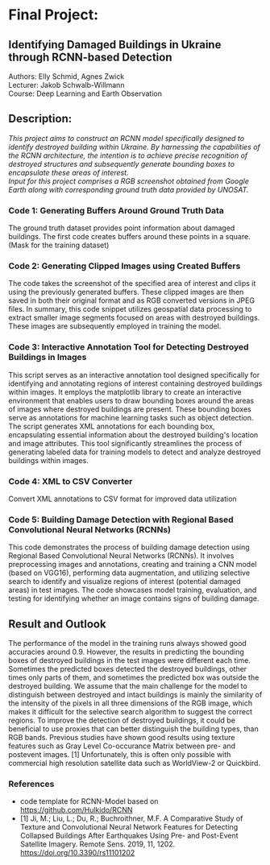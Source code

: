 # Final Project:
## Identifying Damaged Buildings in Ukraine through RCNN-based Detection
Authors: Elly Schmid, Agnes Zwick<br>
Lecturer: Jakob Schwalb-Willmann<br>
Course: Deep Learning and Earth Observation

## Description:

*This project aims to construct an RCNN model specifically designed to identify destroyed building within Ukraine. By harnessing the capabilities of the RCNN architecture, the intention is to achieve precise recognition of destroyed structures and subsequently generate bounding boxes to encapsulate these areas of interest.<br>
Input for this project comprises a RGB screenshot obtained from Google Earth along with corresponding ground truth data provided by UNOSAT.*

### Code 1: Generating Buffers Around Ground Truth Data

The ground truth dataset provides point information about damaged buildings. The first code creates buffers around these points in a square. (Mask for the training dataset)

### Code 2: Generating Clipped Images using Created Buffers

The code takes the screenshot of the specified area of interest and clips it using the previously generated buffers. These clipped images are then saved in both their original format and as RGB converted versions in JPEG files.
In summary, this code snippet utilizes geospatial data processing to extract smaller image segments focused on areas with destroyed buildings. These images are subsequently employed in training the model.

### Code 3: Interactive Annotation Tool for Detecting Destroyed Buildings in Images

This script serves as an interactive annotation tool designed specifically for identifying and annotating regions of interest containing destroyed buildings within images. It employs the matplotlib library to create an interactive environment that enables users to draw bounding boxes around the areas of images where destroyed buildings are present. These bounding boxes serve as annotations for machine learning tasks such as object detection. The script generates XML annotations for each bounding box, encapsulating essential information about the destroyed building's location and image attributes. This tool significantly streamlines the process of generating labeled data for training models to detect and analyze destroyed buildings within images.

### Code 4: XML to CSV Converter

Convert XML annotations to CSV format for improved data utilization


### Code 5: Building Damage Detection with Regional Based Convolutional Neural Networks (RCNNs)

This code demonstrates the process of building damage detection using Regional Based Convolutional Neural Networks (RCNNs). It involves preprocessing images and annotations, creating and training a CNN model (based on VGG16), performing data augmentation, and utilizing selective search to identify and visualize regions of interest (potential damaged areas) in test images. The code showcases model training, evaluation, and testing for identifying whether an image contains signs of building damage.


## Result and Outlook

The performance of the model in the training runs always showed good accuracies around 0.9. However, the results in predicting the bounding boxes of destroyed buildings in the test images were different each time. Sometimes the predicted boxes detected the destroyed buildings, other times only parts of them, and sometimes the predicted box was outside the destroyed building. We assume that the main challenge for the model to distinguish between destroyed and intact buildings is mainly the similarity of the intensity of the pixels in all three dimensions of the RGB image, which makes it difficult for the selective search algorithm to suggest the correct regions. To improve the detection of destroyed buildings, it could be beneficial to use proxies that can better distinguish the building types, than RGB bands. Previous studies have shown good results using texture features such as Gray Level Co-occurance Matrix between pre- and postevent images. [1] Unfortunately, this is often only possible with commercial high resolution satellite data such as WorldView-2 or Quickbird.

### References

- code template for RCNN-Model based on https://github.com/Hulkido/RCNN
- [1] Ji, M.; Liu, L.; Du, R.; Buchroithner, M.F. A Comparative Study of Texture and Convolutional Neural Network Features for Detecting Collapsed Buildings After Earthquakes Using Pre- and Post-Event Satellite Imagery. Remote Sens. 2019, 11, 1202. https://doi.org/10.3390/rs11101202
